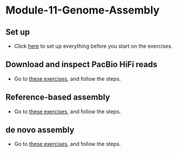# Module-11-Genome-Assembly

## Set up
* Click [here](00-Setup.md) to set up everything before you start on the exercises.

## Download and inspect PacBio HiFi reads  

* Go to [these exercises](01-Get_fastq_files.md), and follow the steps. 

## Reference-based assembly

* Go to [these exercises](02-Reference_assembly.md), and follow the steps.

## de novo assembly

* Go to [these exercises](03-de_novo_assembly.md), and follow the steps.

